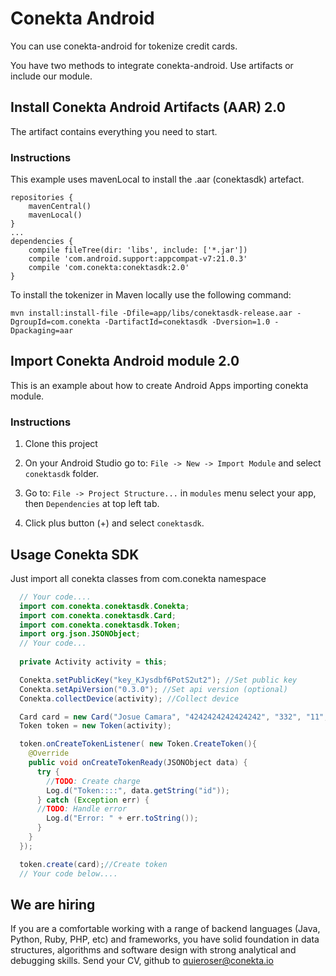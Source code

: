 # Conekta Android
You can use conekta-android for tokenize credit cards.

You have two methods to integrate conekta-android. Use artifacts or include our module.

## Install Conekta Android Artifacts (AAR) 2.0
The artifact contains everything you need to start.

### Instructions
This example uses mavenLocal to install the .aar (conektasdk) artefact.
```
repositories {
    mavenCentral()
    mavenLocal()
}
...
dependencies {
    compile fileTree(dir: 'libs', include: ['*.jar'])
    compile 'com.android.support:appcompat-v7:21.0.3'
    compile 'com.conekta:conektasdk:2.0'
}

```
To install the tokenizer in Maven locally use the following command:

```
mvn install:install-file -Dfile=app/libs/conektasdk-release.aar -DgroupId=com.conekta -DartifactId=conektasdk -Dversion=1.0 -Dpackaging=aar
```

## Import Conekta Android module 2.0

This is an example about how to create Android Apps importing conekta module.

### Instructions
1. Clone this project

2. On your Android Studio go to: ```File -> New -> Import Module``` and select ```conektasdk``` folder.

3. Go to: ```File -> Project Structure...``` in ```modules``` menu select your app, then ```Dependencies``` at top left tab.

4. Click plus button (+) and select ```conektasdk```.


## Usage Conekta SDK
Just import all conekta classes from com.conekta namespace


```java
  // Your code....
  import com.conekta.conektasdk.Conekta;
  import com.conekta.conektasdk.Card;
  import com.conekta.conektasdk.Token;
  import org.json.JSONObject;
  // Your code...
  
  private Activity activity = this;

  Conekta.setPublicKey("key_KJysdbf6PotS2ut2"); //Set public key
  Conekta.setApiVersion("0.3.0"); //Set api version (optional)
  Conekta.collectDevice(activity); //Collect device

  Card card = new Card("Josue Camara", "4242424242424242", "332", "11", "2017");
  Token token = new Token(activity);

  token.onCreateTokenListener( new Token.CreateToken(){
    @Override
    public void onCreateTokenReady(JSONObject data) {
      try {
        //TODO: Create charge
        Log.d("Token::::", data.getString("id"));
      } catch (Exception err) {
      //TODO: Handle error
        Log.d("Error: " + err.toString());
      }
    }
  });

  token.create(card);//Create token
  // Your code below....
```

We are hiring
-------------

If you are a comfortable working with a range of backend languages (Java, Python, Ruby, PHP, etc) and frameworks, you have solid foundation in data structures, algorithms and software design with strong analytical and debugging skills. 
Send your CV, github to quieroser@conekta.io
